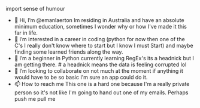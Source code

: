 import sense of humour


- 👋 Hi, I’m @emanlaerton Im residing in Australia and have an absolute minimum education, sometimes I wonder why or how I've made it this far in life.
- 👀 I’m interested in a career in coding (python for now then one of the C's I really don't know where to start but I know I must Start) and maybe finding some learned friends along the way.
- 🌱 I’m a beginner in Python currently learning RegEx's its a headnick but I am getting there. # a headnick means the data is feeling corrupted lol
- 💞️ I’m looking to collaborate on not much at the moment if anything it would have to be so basic I'm sure an app could do it.
- 📫 How to reach me This one is a hard one because I'm a really private person so it's not like I'm going to hand out one of my emails. Perhaps push me pull me

<!---
emanlaerton/emanlaerton is a ✨ special ✨ repository because its `README.md` (this file) appears on your GitHub profile.
You can click the Preview link to take a look at your changes.
--->
